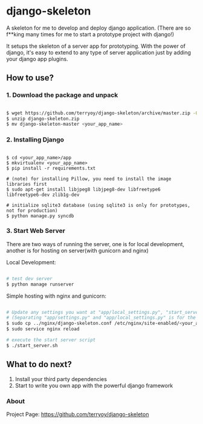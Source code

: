 # django-skeleton
A skeleton for me to develop and deploy django application. (There are so f**king many times for me to start a prototype project with django!)

It setups the skeleton of a server app for prototyping. With the power of django, it's easy to extend to any type of server application just by adding your django app plugins.


## How to use?

### 1. Download the package and unpack

```bash

$ wget https://github.com/terryoy/django-skeleton/archive/master.zip -O django-skeleton.zip
$ unzip django-skeleton.zip
$ mv django-skeleton-master <your_app_name>

```

### 2. Installing Django

```

$ cd <your_app_name>/app
$ mkvirtualenv <your_app_name>
$ pip install -r requirements.txt

# (note) for installing Pillow, you need to install the image libraries first
$ sudo apt-get install libjpeg8 libjpeg8-dev libfreetype6 libfreetype6-dev zlib1g-dev

# initialize sqlite3 database (using sqlite3 is only for prototypes, not for production)
$ python manage.py syncdb

```

### 3. Start Web Server

There are two ways of running the server, one is for local development, another is for hosting on server(with gunicorn and nginx)

Local Development:

```bash

# test dev server 
$ python manage runserver

```

Simple hosting with nginx and gunicorn:

```bash

# Update any settings you want at "app/local_settings.py", "start_server.sh", "../nginx/django-skeleton.conf",
# (Separating "app/settings.py" and "app/local_settings.py" is for the separation of local development and public preview.)
$ sudo cp ../nginx/django-skeleton.conf /etc/nginx/site-enabled/<your_app_name>.conf
$ sudo service nginx reload

# execute the start server script
$ ./start_server.sh

```

## What to do next?

1. Install your third party dependencies
2. Start to write you own app with the powerful django framework


### About

Project Page: https://github.com/terryoy/django-skeleton
